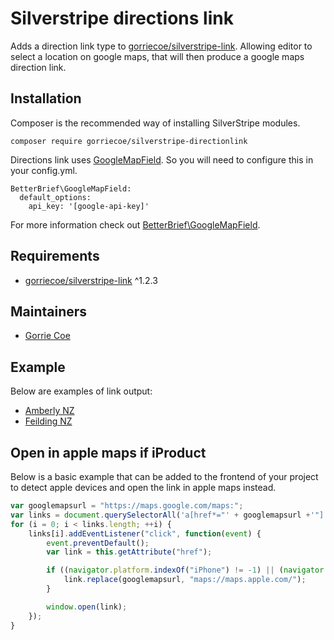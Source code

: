 # Silverstripe directions link

Adds a direction link type to [gorriecoe/silverstripe-link](https://github.com/gorriecoe/silverstripe-link).  Allowing editor to select a location on google maps, that will then produce a google maps direction link.

## Installation

Composer is the recommended way of installing SilverStripe modules.

```
composer require gorriecoe/silverstripe-directionlink
```

Directions link uses [GoogleMapField](https://github.com/BetterBrief/silverstripe-googlemapfield).  So you will need to configure this in your config.yml.

```
BetterBrief\GoogleMapField:
  default_options:
    api_key: '[google-api-key]'
```

For more information check out [BetterBrief\GoogleMapField](https://github.com/BetterBrief/silverstripe-googlemapfield).

## Requirements

- [gorriecoe/silverstripe-link](https://github.com/gorriecoe/silverstripe-link) ^1.2.3

## Maintainers

- [Gorrie Coe](https://github.com/gorriecoe)

## Example

Below are examples of link output:

- [Amberly NZ](https://maps.google.com/maps?saddr=Current+Location&amp;daddr=-43.15577642393746/172.72987286045432)
- [Feilding NZ](https://maps.google.com/maps?saddr=Current+Location&daddr=-40.22610854373743/175.568486474398)

## Open in apple maps if iProduct

Below is a basic example that can be added to the frontend of your project to detect apple devices and open the link in apple maps instead.

```js
var googlemapsurl = "https://maps.google.com/maps:";
var links = document.querySelectorAll('a[href*="' + googlemapsurl +'"]'), i;
for (i = 0; i < links.length; ++i) {
    links[i].addEventListener("click", function(event) {
        event.preventDefault();
        var link = this.getAttribute("href");

        if ((navigator.platform.indexOf("iPhone") != -1) || (navigator.platform.indexOf("iPod") != -1) || (navigator.platform.indexOf("iPad") != -1)) {
            link.replace(googlemapsurl, "maps://maps.apple.com/");
        }

        window.open(link);
    });
}
```
